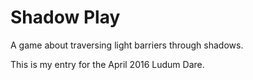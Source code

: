 # Shadow Play

A game about traversing light barriers through shadows.

This is my entry for the April 2016 Ludum Dare.
